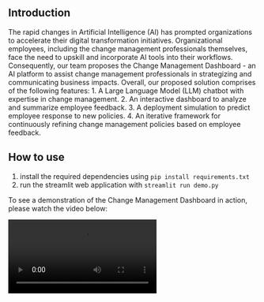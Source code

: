 ## Introduction
The rapid changes in Artificial Intelligence (AI) has prompted organizations to accelerate their digital transformation initiatives. Organizational employees, including the change management professionals themselves, face the need to upskill and incorporate AI tools into their workflows. Consequently, our team proposes the Change Management Dashboard - an AI platform to assist change management professionals in strategizing and communicating business impacts. Overall, our proposed solution comprises of the following features:
    1. A Large Language Model (LLM) chatbot with expertise in change management.
    2. An interactive dashboard to analyze and summarize employee feedback.
    3. A deployment simulation to predict employee response to new policies.
    4. An iterative framework for continuously refining change management policies based on employee feedback.


## How to use
1. install the required dependencies using `pip install requirements.txt`
2. run the streamlit web application with `streamlit run demo.py`

To see a demonstration of the Change Management Dashboard in action, please watch the video below:

![Change Management Dashboard Demo](figures/change_management_demo.webm)
